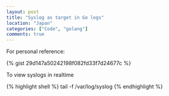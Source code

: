 ```yaml
---
layout: post
title: "Syslog as target in Go logs"
location: "Japan"
categories: ["Code", "golang"]
comments: true
---
```


For personal reference:

{% gist 29d147a50242198f082fd33f7d24677c %}

To view syslogs in realtime

{% highlight shell %}
tail -f /var/log/syslog
{% endhighlight %}
